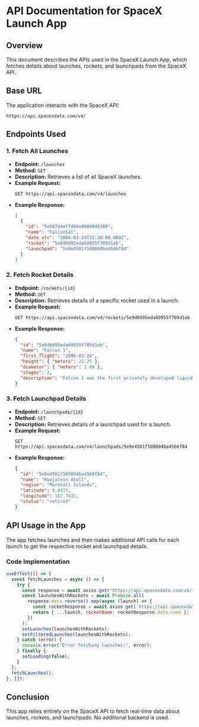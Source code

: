 # API Documentation for SpaceX Launch App

## Overview

This document describes the APIs used in the SpaceX Launch App, which fetches details about launches, rockets, and launchpads from the SpaceX API.

## Base URL

The application interacts with the SpaceX API:

```
https://api.spacexdata.com/v4/
```

## Endpoints Used

### 1. Fetch All Launches

- **Endpoint:** `/launches`
- **Method:** `GET`
- **Description:** Retrieves a list of all SpaceX launches.
- **Example Request:**
  ```http
  GET https://api.spacexdata.com/v4/launches
  ```
- **Example Response:**
  ```json
  [
    {
      "id": "5eb87d4effd86e000604b388",
      "name": "FalconSat",
      "date_utc": "2006-03-24T22:30:00.000Z",
      "rocket": "5e9d0d95eda69955f709d1eb",
      "launchpad": "5e9e4501f509094ba4566f84"
    }
  ]
  ```

### 2. Fetch Rocket Details

- **Endpoint:** `/rockets/{id}`
- **Method:** `GET`
- **Description:** Retrieves details of a specific rocket used in a launch.
- **Example Request:**
  ```http
  GET https://api.spacexdata.com/v4/rockets/5e9d0d95eda69955f709d1eb
  ```
- **Example Response:**
  ```json
  {
    "id": "5e9d0d95eda69955f709d1eb",
    "name": "Falcon 1",
    "first_flight": "2006-03-24",
    "height": { "meters": 22.25 },
    "diameter": { "meters": 1.68 },
    "stages": 2,
    "description": "Falcon 1 was the first privately developed liquid-fueled rocket..."
  }
  ```

### 3. Fetch Launchpad Details

- **Endpoint:** `/launchpads/{id}`
- **Method:** `GET`
- **Description:** Retrieves details of a launchpad used for a launch.
- **Example Request:**
  ```http
  GET https://api.spacexdata.com/v4/launchpads/5e9e4501f509094ba4566f84
  ```
- **Example Response:**
  ```json
  {
    "id": "5e9e4501f509094ba4566f84",
    "name": "Kwajalein Atoll",
    "region": "Marshall Islands",
    "latitude": 9.0477,
    "longitude": 167.7431,
    "status": "retired"
  }
  ```

## API Usage in the App

The app fetches launches and then makes additional API calls for each launch to get the respective rocket and launchpad details.

### Code Implementation

```javascript
useEffect(() => {
  const fetchLaunches = async () => {
    try {
      const response = await axios.get("https://api.spacexdata.com/v4/launches");
      const launchesWithRockets = await Promise.all(
        response.data.reverse().map(async (launch) => {
          const rocketResponse = await axios.get(`https://api.spacexdata.com/v4/rockets/${launch.rocket}`);
          return { ...launch, rocketName: rocketResponse.data.name };
        })
      );
      setLaunches(launchesWithRockets);
      setFilteredLaunches(launchesWithRockets);
    } catch (error) {
      console.error("Error fetching launches:", error);
    } finally {
      setLoading(false);
    }
  };
  fetchLaunches();
}, []);
```

## Conclusion

This app relies entirely on the SpaceX API to fetch real-time data about launches, rockets, and launchpads. No additional backend is used.

